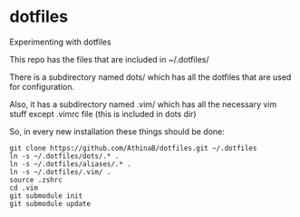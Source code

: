 dotfiles
=========

Experimenting with dotfiles

This repo has the files that are included in ~/.dotfiles/

There is a subdirectory named dots/ which has all the dotfiles that are used for configuration.

Also, it has a subdirectory named .vim/ which has all the necessary vim stuff except .vimrc file (this is included in dots dir)

So, in every new installation these things should be done:
```
git clone https://github.com/AthinaB/dotfiles.git ~/.dotfiles
ln -s ~/.dotfiles/dots/.* .
ln -s ~/.dotfiles/aliases/.* .
ln -s ~/.dotfiles/.vim/ .
source .zshrc
cd .vim
git submodule init
git submodule update
```
